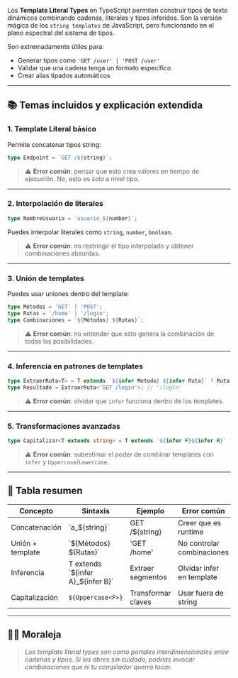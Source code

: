 
Los **Template Literal Types** en TypeScript permiten construir tipos de texto dinámicos combinando cadenas, literales y tipos inferidos. Son la versión mágica de los `string templates` de JavaScript, pero funcionando en el plano espectral del sistema de tipos.

Son extremadamente útiles para:
- Generar tipos como `'GET /user' | 'POST /user'`
- Validar que una cadena tenga un formato específico
- Crear alias tipados automáticos

---

## 📚 Temas incluidos y explicación extendida

### 1. Template Literal básico
Permite concatenar tipos string:
```ts
type Endpoint = `GET /${string}`;
```
> ⚠️ **Error común**: pensar que esto crea valores en tiempo de ejecución. No, esto es solo a nivel tipo.

---

### 2. Interpolación de literales
```ts
type NombreUsuario = `usuario_${number}`;
```
Puedes interpolar literales como `string`, `number`, `boolean`.

> ⚠️ **Error común**: no restringir el tipo interpolado y obtener combinaciones absurdas.

---

### 3. Unión de templates
Puedes usar uniones dentro del template:
```ts
type Métodos = 'GET' | 'POST';
type Rutas = '/home' | '/login';
type Combinaciones = `${Métodos} ${Rutas}`;
```

> ⚠️ **Error común**: no entender que esto genera la combinación de todas las posibilidades.

---

### 4. Inferencia en patrones de templates
```ts
type ExtraerRuta<T> = T extends `${infer Metodo} ${infer Ruta}` ? Ruta : never;
type Resultado = ExtraerRuta<'GET /login'>; // '/login'
```

> ⚠️ **Error común**: olvidar que `infer` funciona dentro de los templates.

---

### 5. Transformaciones avanzadas
```ts
type Capitalizar<T extends string> = T extends `${infer F}${infer R}` ? `${Uppercase<F>}${R}` : T;
```

> ⚠️ **Error común**: subestimar el poder de combinar templates con `infer` y `Uppercase`/`Lowercase`.

---

## 🧠 Tabla resumen
| Concepto | Sintaxis | Ejemplo | Error común |
|---|---|---|---|
| Concatenación | \`a_${string}\` | GET /${string} | Creer que es runtime |
| Unión + template | \`${Métodos} ${Rutas}\` | 'GET /home' | No controlar combinaciones |
| Inferencia | T extends \`${infer A}_${infer B}\` | Extraer segmentos | Olvidar infer en template |
| Capitalización | `${Uppercase<F>}` | Transformar claves | Usar fuera de string |

---

## 🧙‍♀️ Moraleja
> *Los template literal types son como portales interdimensionales entre cadenas y tipos. Si los abres sin cuidado, podrías invocar combinaciones que ni tu compilador querrá tocar.*
